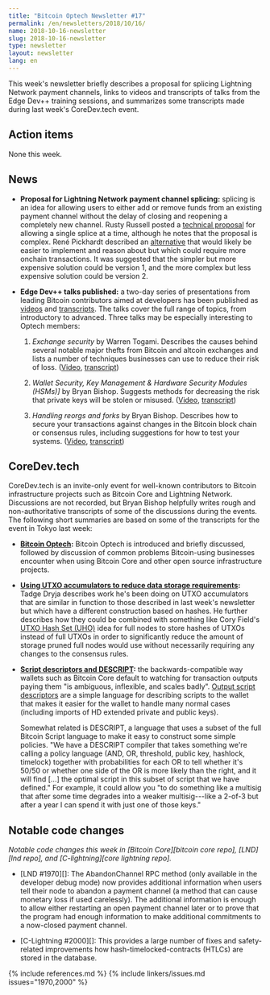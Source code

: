 ```yaml
---
title: "Bitcoin Optech Newsletter #17"
permalink: /en/newsletters/2018/10/16/
name: 2018-10-16-newsletter
slug: 2018-10-16-newsletter
type: newsletter
layout: newsletter
lang: en
---
```

This week's newsletter briefly describes a proposal for splicing
Lightning Network payment channels, links to videos and transcripts of
talks from the Edge Dev++ training sessions, and summarizes some
transcripts made during last week's CoreDev.tech event.

## Action items

None this week.

## News

- **Proposal for Lightning Network payment channel splicing:** splicing
  is an idea for allowing users to either add or remove funds from an
  existing payment channel without the delay of closing and reopening a
  completely new channel.  Rusty Russell posted a [technical
  proposal][complex splice] for allowing a single splice at a time,
  although he notes that the proposal is complex.   René Pickhardt
  described an [alternative][simpler splice] that would likely be easier
  to implement and reason about but which could require more onchain
  transactions.  It was suggested that the simpler but more expensive
  solution could be version 1, and the more complex but less expensive
  solution could be version 2.

- **Edge Dev++ talks published:** a two-day series of presentations from
  leading Bitcoin contributors aimed at developers has been published
  as [videos][dev vids] and [transcripts][dev transcripts].  The talks
  cover the full range of topics, from introductory to advanced.  Three
  talks may be especially interesting to Optech members:

  1. *Exchange security* by Warren Togami.  Describes the causes
     behind several notable major thefts from Bitcoin and altcoin
     exchanges and lists a number of techniques businesses can use to
     reduce their risk of loss.  ([Video][warren vid],
     [transcript][warren transcript])

  2. *Wallet Security, Key Management & Hardware Security Modules
     (HSMs)]* by Bryan Bishop.  Suggests methods for decreasing the
     risk that private keys will be stolen or misused.
     ([Video][kanzure wallet vid], [transcript][kanzure wallet
     transcript])

  3. *Handling reorgs and forks* by Bryan Bishop.  Describes how to
     secure your transactions against changes in the Bitcoin block
     chain or consensus rules, including suggestions for how to test
     your systems.  ([Video][kanzure reorg vid], [transcript][kanzure
     reorg transcript])

## CoreDev.tech

CoreDev.tech is an invite-only event for well-known contributors to
Bitcoin infrastructure projects such as Bitcoin Core and Lightning
Network.  Discussions are not recorded, but Bryan Bishop helpfully
writes rough and non-authoritative transcripts of some of the
discussions during the events.  The following short summaries are based
on some of the transcripts for the event in Tokyo last week:

- **[Bitcoin Optech][optech transcript]:** Bitcoin Optech is introduced
  and briefly discussed, followed by discussion of common problems
  Bitcoin-using businesses encounter when using Bitcoin Core and other
  open source infrastructure projects.

- **[Using UTXO accumulators to reduce data storage requirements][utreexo]:**
  Tadge Dryja describes work he's been doing
  on UTXO accumulators that are similar in function to those described
  in last week's newsletter but which have a different construction
  based on hashes.  He further describes how they could be combined with
  something like Cory Field's [UTXO Hash Set (UHO)][UHO] idea for full
  nodes to store hashes of UTXOs instead of full UTXOs in order to
  significantly reduce the amount of storage pruned full nodes would use
  without necessarily requiring any changes to the consensus rules.

- **[Script descriptors and DESCRIPT][]:** the backwards-compatible way
  wallets such as Bitcoin Core default to watching for transaction
  outputs paying them "is ambiguous, inflexible, and scales badly".
  [Output script descriptors][] are a simple language for describing
  scripts to the wallet that makes it easier for the wallet to handle
  many normal cases (including imports of HD extended private and public
  keys).

  Somewhat related is DESCRIPT, a language that uses a subset of the
  full Bitcoin Script language to make it easy to construct some
  simple policies.  "We have a DESCRIPT compiler that takes something
  we're calling a policy language (AND, OR, threshold, public key,
  hashlock, timelock) together with probabilities for each OR to tell
  whether it's 50/50 or whether one side of the OR is more likely than
  the right, and it will find [...] the optimal script in this subset
  of script that we have defined."  For example, it could allow you
  "to do something like a multisig that after some time degrades into
  a weaker multisig---like a 2-of-3 but after a year I can spend it
  with just one of those keys."

## Notable code changes

*Notable code changes this week in [Bitcoin Core][bitcoin core repo],
[LND][lnd repo], and [C-lightning][core lightning repo].*

- [LND #1970][]: The AbandonChannel RPC method (only available in the
  developer debug mode) now provides additional information when users
  tell their node to abandon a payment channel (a method that can cause
  monetary loss if used carelessly).  The additional information is
  enough to allow either restarting an open payment channel later or to
  prove that the program had enough information to make additional
  commitments to a now-closed payment channel.

- [C-Lightning #2000][]: This provides a large number of fixes and
  safety-related improvements how hash-timelocked-contracts (HTLCs) are
  stored in the database.

{% include references.md %}
{% include linkers/issues.md issues="1970,2000" %}

[complex splice]: https://gnusha.org/url/https://lists.linuxfoundation.org/pipermail/lightning-dev/2018-October/001434.html
[simpler splice]: https://gnusha.org/url/https://lists.linuxfoundation.org/pipermail/lightning-dev/2018-October/001437.html
[script descriptors and descript]: https://diyhpl.us/wiki/transcripts/bitcoin-core-dev-tech/2018-10-08-script-descriptors/
[utreexo]: https://diyhpl.us/wiki/transcripts/bitcoin-core-dev-tech/2018-10-08-utxo-accumulators-and-utreexo/
[optech transcript]: https://diyhpl.us/wiki/transcripts/bitcoin-core-dev-tech/2018-10-09-bitcoin-optech/
[dev vids]: https://www.youtube.com/channel/UCywSzGiWWcUG1gTp45YdPUQ/videos
[dev transcripts]: https://diyhpl.us/wiki/transcripts/scalingbitcoin/tokyo-2018/edgedevplusplus/
[warren transcript]: https://diyhpl.us/wiki/transcripts/scalingbitcoin/tokyo-2018/edgedevplusplus/protecting-yourself-and-your-business/
[warren vid]: https://youtu.be/iPt2ekHoEy8
[kanzure wallet transcript]: https://diyhpl.us/wiki/transcripts/scalingbitcoin/tokyo-2018/edgedevplusplus/wallet-security/
[kanzure wallet vid]: https://youtu.be/WcOIXsOLJ3w?t=3552
[kanzure reorg transcript]: http://diyhpl.us/wiki/transcripts/scalingbitcoin/tokyo-2018/edgedevplusplus/reorgs/
[kanzure reorg vid]: https://youtu.be/EUUQbveGF5E?t=4
[UHO]: https://gnusha.org/url/https://lists.linuxfoundation.org/pipermail/bitcoin-dev/2018-May/015967.html
[output script descriptors]: https://github.com/bitcoin/bitcoin/blob/master/doc/descriptors.md
